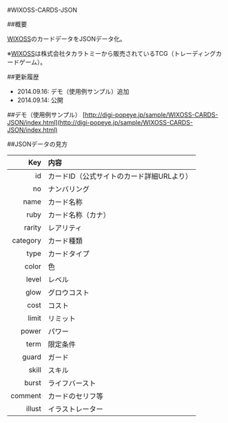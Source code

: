 #WIXOSS-CARDS-JSON

##概要

[WIXOSS][]のカードデータをJSONデータ化。

※[WIXOSS][]は株式会社タカラトミーから販売されているTCG（トレーディングカードゲーム）。


##更新履歴

* 2014.09.16: デモ（使用例サンプル）追加
* 2014.09.14: 公開


##デモ（使用例サンプル）
[http://digi-popeye.jp/sample/WIXOSS-CARDS-JSON/index.html](http://digi-popeye.jp/sample/WIXOSS-CARDS-JSON/index.html)


##JSONデータの見方

| Key      | 内容                                     |
|---------:|:-----------------------------------------|
| id       | カードID（公式サイトのカード詳細URLより）|
| no       | ナンバリング                             |
| name     | カード名称                               |
| ruby     | カード名称（カナ）                       |
| rarity   | レアリティ                               |
| category | カード種類                               |
| type     | カードタイプ                             |
| color    | 色                                       |
| level    | レベル                                   |
| glow     | グロウコスト                             |
| cost     | コスト                                   |
| limit    | リミット                                 |
| power    | パワー                                   |
| term     | 限定条件                                 |
| guard    | ガード                                   |
| skill    | スキル                                   |
| burst    | ライフバースト                           |
| comment  | カードのセリフ等                         |
| illust   | イラストレーター                         |


[wixoss]: http://www.takaratomy.co.jp/products/wixoss/ "WIXOSS"
